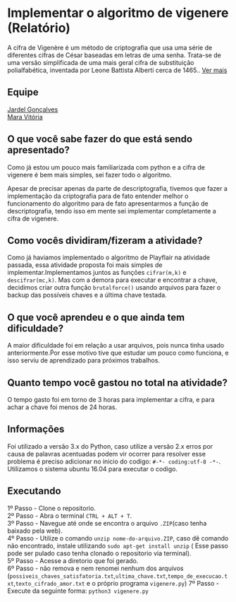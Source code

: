 # Implementar o algoritmo de vigenere (Relatório)
A cifra de Vigenère é um método de criptografia que usa uma série de diferentes cifras de César baseadas em letras de uma senha. Trata-se de uma versão simplificada de uma mais geral cifra de substituição polialfabética, inventada por Leone Battista Alberti cerca de 1465.. [Ver mais](https://pt.wikipedia.org/wiki/Cifra_de_Vigenère)
## Equipe
[Jardel Gonçalves](https://github.com/JardelGoncalves/)<br>
[Mara Vitória](https://github.com/maravitoria04/)
<br>

## O que você sabe fazer do que está sendo apresentado?
Como já estou um pouco mais familiarizada com python e a cifra de vigenere é bem mais simples, sei fazer todo o algoritmo.


Apesar de precisar apenas da parte de descriptografia, tivemos que fazer a implementação da criptografia para de fato entender melhor o funcionamento do algoritmo para de fato apresentarmos a função de descriptografia, tendo isso em mente sei implementar completamente a cifra de vigenere.

## Como vocês dividiram/fizeram a atividade?
Como já haviamos implementado o algoritmo de Playflair na atividade passada, essa atividade proposta foi mais simples de implementar.Implementamos juntos as funções `cifrar(m,k)` e `descifrar(mc,k)`. Mas com a demora para executar e encontrar a chave, decidimos criar outra função `brutalforce()` usando arquivos para fazer o backup das possíveis chaves e a última chave testada.<br>


## O que você aprendeu e o que ainda tem dificuldade?
A maior dificuldade foi em relação a usar arquivos, pois nunca tinha usado anteriormente.Ṕor esse motivo tive que estudar um pouco como funciona, e isso serviu de aprendizado para próximos trabalhos. 


## Quanto tempo você gastou no total na atividade?
O tempo gasto foi em torno de 3 horas para implementar a cifra, e para achar a chave foi menos de 24 horas.


## Informações
Foi utilizado a versão 3.x do Python, caso utilize a versão 2.x erros por causa de palavras acentuadas podem vir ocorrer para 
resolver esse problema é preciso adicionar no inicio do codigo: `#-*- coding:utf-8 -*-`.<br>
Utilizamos o sistema ubuntu 16.04 para executar o codigo.<br>

## Executando
1º Passo - Clone o repositorio.<br>
2º Passo - Abra o terminal `CTRL + ALT + T`.<br>
3º Passo - Navegue até onde se encontra o arquivo `.ZIP`(caso tenha baixado pela web).<br>
4º Passo - Utilize o comando `unzip nome-do-arquivo.ZIP`, caso dê comando não encontrado, instale utilizando `sudo apt-get install unzip` ( 
Esse passo pode ser pulado caso tenha clonado o repositorio via terminal).<br>
5º Passo - Acesse a diretorio que foi gerado.<br>
6º Passo - não remova e nem renomei nenhum dos arquivos (`possiveis_chaves_satisfatoria.txt`,`ultima_chave.txt`,`tempo_de_execucao.txt`,`texto_cifrado_amor.txt` e o próprio programa `vigenere.py`)
7º Passo - Execute da seguinte forma: `python3 vigenere.py`
